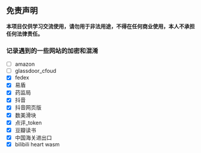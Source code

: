 ## 免责声明
**本项目仅供学习交流使用，请勿用于非法用途，不得在任何商业使用，本人不承担任何法律责任。**
### 记录遇到的一些网站的加密和混淆

- [ ] amazon
- [ ] glassdoor_cfoud
- [x] fedex
- [x] 易盾
- [x] 药监局
- [x] 抖音
- [x] 抖音网页版
- [x] 数美滑块
- [x] 点评_token
- [x] 豆瓣读书
- [x] 中国海关进出口
- [x] bilibili heart wasm
